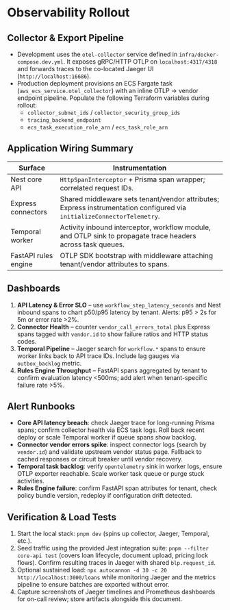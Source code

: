 # Observability Rollout

## Collector & Export Pipeline

- Development uses the `otel-collector` service defined in `infra/docker-compose.dev.yml`. It exposes gRPC/HTTP OTLP on `localhost:4317/4318` and forwards traces to the co-located Jaeger UI (`http://localhost:16686`).
- Production deployment provisions an ECS Fargate task (`aws_ecs_service.otel_collector`) with an inline OTLP → vendor endpoint pipeline. Populate the following Terraform variables during rollout:
  - `collector_subnet_ids` / `collector_security_group_ids`
  - `tracing_backend_endpoint`
  - `ecs_task_execution_role_arn` / `ecs_task_role_arn`

## Application Wiring Summary

| Surface          | Instrumentation                                                        |
| ---------------- | ---------------------------------------------------------------------- |
| Nest core API    | `HttpSpanInterceptor` + Prisma span wrapper; correlated request IDs.   |
| Express connectors | Shared middleware sets tenant/vendor attributes; Express instrumentation configured via `initializeConnectorTelemetry`. |
| Temporal worker  | Activity inbound interceptor, workflow module, and OTLP sink to propagate trace headers across task queues. |
| FastAPI rules engine | OTLP SDK bootstrap with middleware attaching tenant/vendor attributes to spans. |

## Dashboards

1. **API Latency & Error SLO** – use `workflow_step_latency_seconds` and Nest inbound spans to chart p50/p95 latency by tenant. Alerts: p95 > 2s for 5m or error rate >2%.
2. **Connector Health** – counter `vendor_call_errors_total` plus Express spans tagged with `vendor.id` to show failure ratios and HTTP status codes.
3. **Temporal Pipeline** – Jaeger search for `workflow.*` spans to ensure worker links back to API trace IDs. Include lag gauges via `outbox_backlog` metric.
4. **Rules Engine Throughput** – FastAPI spans aggregated by tenant to confirm evaluation latency <500ms; add alert when tenant-specific failure rate >5%.

## Alert Runbooks

- **Core API latency breach**: check Jaeger trace for long-running Prisma spans; confirm collector health via ECS task logs. Roll back recent deploy or scale Temporal worker if queue spans show backlog.
- **Connector vendor errors spike**: inspect connector logs (search by `vendor.id`) and validate upstream vendor status page. Fallback to cached responses or circuit breaker until vendor recovery.
- **Temporal task backlog**: verify `opentelemetry` sink in worker logs, ensure OTLP exporter reachable. Scale worker task queue or purge stuck activities.
- **Rules Engine failure**: confirm FastAPI span attributes for tenant, check policy bundle version, redeploy if configuration drift detected.

## Verification & Load Tests

1. Start the local stack: `pnpm dev` (spins up collector, Jaeger, Temporal, etc.).
2. Seed traffic using the provided Jest integration suite: `pnpm --filter core-api test` (covers loan lifecycle, document upload, pricing lock flows). Confirm resulting traces in Jaeger with shared `blp.request_id`.
3. Optional sustained load: `npx autocannon -d 30 -c 20 http://localhost:3000/loans` while monitoring Jaeger and the metrics pipeline to ensure batches are exported without error.
4. Capture screenshots of Jaeger timelines and Prometheus dashboards for on-call review; store artifacts alongside this document.
